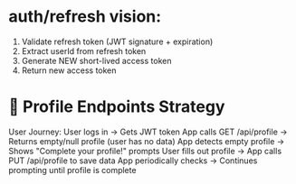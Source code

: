 # auth/refresh vision:

1. Validate refresh token (JWT signature + expiration)
2. Extract userId from refresh token  
3. Generate NEW short-lived access token
4. Return new access token


# 🎯 Profile Endpoints Strategy

User Journey:
User logs in → Gets JWT token
App calls GET /api/profile → Returns empty/null profile (user has no data)
App detects empty profile → Shows "Complete your profile!" prompts
User fills out profile → App calls PUT /api/profile to save data
App periodically checks → Continues prompting until profile is complete